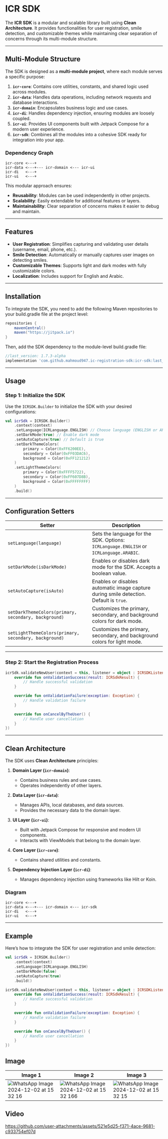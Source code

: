 
# ICR SDK

The **ICR SDK** is a modular and scalable library built using **Clean Architecture**. It provides functionalities for user registration, smile detection, and customizable themes while maintaining clear separation of concerns through its multi-module structure.

---

## Multi-Module Structure

The SDK is designed as a **multi-module project**, where each module serves a specific purpose:

1. **`icr-core`**: Contains core utilities, constants, and shared logic used across modules.
2. **`icr-data`**: Handles data operations, including network requests and database interactions.
3. **`icr-domain`**: Encapsulates business logic and use cases.
4. **`icr-di`**: Handles dependency injection, ensuring modules are loosely coupled.
5. **`icr-ui`**: Provides UI components built with Jetpack Compose for a modern user experience.
6. **`icr-sdk`**: Combines all the modules into a cohesive SDK ready for integration into your app.

### Dependency Graph

```
icr-core <---+
icr-data <---+--- icr-domain <--- icr-ui
icr-di   <---+
icr-ui   <---+
```

This modular approach ensures:
- **Reusability**: Modules can be used independently in other projects.
- **Scalability**: Easily extendable for additional features or layers.
- **Maintainability**: Clear separation of concerns makes it easier to debug and maintain.

---

## Features

- **User Registration**: Simplifies capturing and validating user details (username, email, phone, etc.).
- **Smile Detection**: Automatically or manually captures user images on detecting smiles.
- **Customizable Themes**: Supports light and dark modes with fully customizable colors.
- **Localization**: Includes support for English and Arabic.

---

## Installation

To integrate the SDK, you need to add the following Maven repositories to your build.gradle file at the project level:
```gradle
repositories {
    mavenCentral()
    maven("https://jitpack.io")
}
```
Then, add the SDK dependency to the module-level build.gradle file:

```gradle
//last_version: 1.7.3-alpha
implementation 'com.github.mahmoud947.ic-registration-sdk:icr-sdk:last_version'
```

---

## Usage

### Step 1: Initialize the SDK

Use the `ICRSDK.Builder` to initialize the SDK with your desired configurations:

```kotlin
val icrSdk = ICRSDK.Builder()
    .context(context)
    .setLanguage(ICRLanguage.ENGLISH) // Choose language (ENGLISH or ARABIC)
    .setDarkMode(true) // Enable dark mode
    .setAutoCapture(true) // Default is true
    .setDarkThemeColors(
        primary = Color(0xFF6200EE),
        secondary = Color(0xFF03DAC6),
        background = Color(0xFF121212)
    )
    .setLightThemeColors(
        primary = Color(0xFFFF5722),
        secondary = Color(0xFF607D8B),
        background = Color(0xFFFFFFFF)
    )
    .build()
```

---

## Configuration Setters

| Setter                  | Description                                                                 |
|-------------------------|-----------------------------------------------------------------------------|
| `setLanguage(language)` | Sets the language for the SDK. Options: `ICRLanguage.ENGLISH` or `ICRLanguage.ARABIC`. |
| `setDarkMode(isDarkMode)` | Enables or disables dark mode for the SDK. Accepts a boolean value.       |
| `setAutoCapture(isAuto)` | Enables or disables automatic image capture during smile detection. Default is `true`. |
| `setDarkThemeColors(primary, secondary, background)` | Customizes the primary, secondary, and background colors for dark mode. |
| `setLightThemeColors(primary, secondary, background)` | Customizes the primary, secondary, and background colors for light mode. |

---

### Step 2: Start the Registration Process

```kotlin
icrSdk.validateNewUser(context = this, listener = object : ICRSDKListener {
    override fun onValidationSuccess(result: ICRSdkResult) {
        // Handle successful validation
    }

    override fun onValidationFailure(exception: Exception) {
        // Handle validation failure
    }

    override fun onCancelByTheUser() {
        // Handle user cancellation
    }
})
```

---

## Clean Architecture

The SDK uses **Clean Architecture** principles:

1. **Domain Layer (`icr-domain`)**:
   - Contains business rules and use cases.
   - Operates independently of other layers.

2. **Data Layer (`icr-data`)**:
   - Manages APIs, local databases, and data sources.
   - Provides the necessary data to the domain layer.

3. **UI Layer (`icr-ui`)**:
   - Built with Jetpack Compose for responsive and modern UI components.
   - Interacts with ViewModels that belong to the domain layer.

4. **Core Layer (`icr-core`)**:
   - Contains shared utilities and constants.

5. **Dependency Injection Layer (`icr-di`)**:
   - Manages dependency injection using frameworks like Hilt or Koin.

### Diagram

```
icr-core <---+
icr-data <---+--- icr-domain <--- icr-sdk
icr-di   <---+
icr-ui   <---+
```

---

## Example

Here’s how to integrate the SDK for user registration and smile detection:

```kotlin
val icrSdk = ICRSDK.Builder()
    .context(context)
    .setLanguage(ICRLanguage.ENGLISH)
    .setDarkMode(false)
    .setAutoCapture(true)
    .build()

icrSdk.validateNewUser(context = this, listener = object : ICRSDKListener {
    override fun onValidationSuccess(result: ICRSdkResult) {
        // Handle successful validation
    }

    override fun onValidationFailure(exception: Exception) {
        // Handle validation failure
    }

    override fun onCancelByTheUser() {
        // Handle user cancellation
    }
})
```



## Image 
| Image 1        | Image 2        | Image 3        |
|-----------------|----------------|----------------|
| ![WhatsApp Image 2024-12-02 at 15 32 16](https://github.com/user-attachments/assets/36283542-e0c0-43d1-803a-d90ab8e27894) | ![WhatsApp Image 2024-12-02 at 15 32 166](https://github.com/user-attachments/assets/8b9c3c13-165d-43f9-b338-9a678d8ac7e8) | ![WhatsApp Image 2024-12-02 at 15 32 15](https://github.com/user-attachments/assets/aa18a4c4-fe31-42e4-bb88-09a545d8569a) |


## Video 



https://github.com/user-attachments/assets/521e5d25-f371-4ace-9681-c933754ef07d



